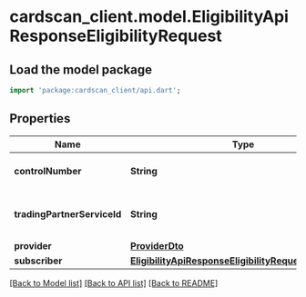 # cardscan_client.model.EligibilityApiResponseEligibilityRequest

## Load the model package
```dart
import 'package:cardscan_client/api.dart';
```

## Properties
Name | Type | Description | Notes
------------ | ------------- | ------------- | -------------
**controlNumber** | **String** | The control number of the claim. | [optional] 
**tradingPartnerServiceId** | **String** | The ID of the trading partner service. | [optional] 
**provider** | [**ProviderDto**](ProviderDto.md) |  | [optional] 
**subscriber** | [**EligibilityApiResponseEligibilityRequestSubscriber**](EligibilityApiResponseEligibilityRequestSubscriber.md) |  | [optional] 

[[Back to Model list]](../README.md#documentation-for-models) [[Back to API list]](../README.md#documentation-for-api-endpoints) [[Back to README]](../README.md)



